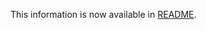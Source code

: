 This information is now available in [README](https://github.com/annkamsk/vscode/tree/docs#vscode-security-issues).